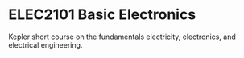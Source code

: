 # ELEC2101 Basic Electronics
Kepler short course on the fundamentals electricity, electronics, and electrical engineering.
